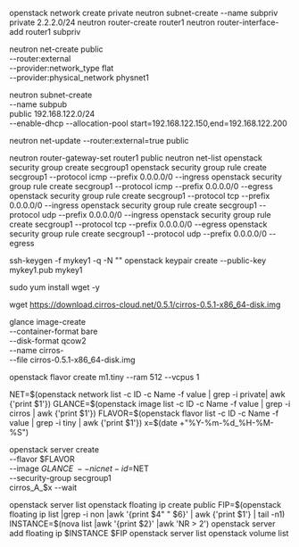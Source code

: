 openstack network create private 
neutron subnet-create --name subpriv private 2.2.2.0/24 
neutron router-create router1 
neutron router-interface-add router1 subpriv 

neutron net-create public \
--router:external \
--provider:network_type flat \
--provider:physical_network physnet1

neutron subnet-create \
--name subpub \
public 192.168.122.0/24 \
--enable-dhcp --allocation-pool start=192.168.122.150,end=192.168.122.200

neutron net-update --router:external=true public 

neutron router-gateway-set router1 public 
neutron net-list
openstack security group create secgroup1
openstack security group rule create secgroup1 --protocol icmp --prefix 0.0.0.0/0 --ingress
openstack security group rule create secgroup1 --protocol icmp --prefix 0.0.0.0/0 --egress
openstack security group rule create secgroup1 --protocol tcp --prefix 0.0.0.0/0 --ingress
openstack security group rule create secgroup1 --protocol udp --prefix 0.0.0.0/0 --ingress
openstack security group rule create secgroup1 --protocol tcp --prefix 0.0.0.0/0 --egress
openstack security group rule create secgroup1 --protocol udp --prefix 0.0.0.0/0 --egress

ssh-keygen -f mykey1 -q -N "" 
openstack keypair create --public-key mykey1.pub mykey1 

sudo yum install wget -y

wget https://download.cirros-cloud.net/0.5.1/cirros-0.5.1-x86_64-disk.img

glance image-create \
--container-format bare \
--disk-format qcow2 \
--name cirros- \
--file cirros-0.5.1-x86_64-disk.img

openstack flavor create m1.tiny --ram 512 --vcpus 1 

NET=$(openstack network list -c ID -c Name -f value | grep -i private| awk {'print $1'})
GLANCE=$(openstack image list -c ID -c Name -f value | grep -i cirros | awk {'print $1'})
FLAVOR=$(openstack flavor list -c ID -c Name -f value | grep -i tiny | awk {'print $1'})
x=$(date +"%Y-%m-%d_%H-%M-%S")

openstack server create  \
--flavor $FLAVOR \
--image $GLANCE \
--nic net-id=$NET  \
--security-group secgroup1  \
cirros_A_$x --wait

openstack server list
openstack floating ip create public
FIP=$(openstack floating ip list |grep -i non |awk '{print $4" " $6}' | awk {'print $1'} | tail -n1)
INSTANCE=$(nova list |awk '{print $2}' |awk 'NR > 2')
openstack server add floating ip $INSTANCE $FIP
openstack server list
openstack volume list
